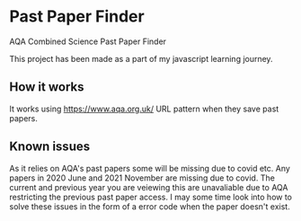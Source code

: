 # Past Paper Finder

AQA Combined Science Past Paper Finder

This project has been made as a part of my javascript learning journey.

## How it works

It works using https://www.aqa.org.uk/ URL pattern when they save past papers.

## Known issues

As it relies on AQA's past papers some will be missing due to covid etc. Any papers in 2020 June and 2021 November are missing due to covid. The current and previous year you are veiewing this are unavaliable due to AQA restricting the previous past paper access. I may some time look into how to solve these issues in the form of a error code when the paper doesn't exist.
